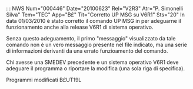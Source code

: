  :  : NWS Num="000446" Date="20100623" Rel="V2R3" Atr="P. Simonelli Silva" Tem="TEC" App="B£" Tit="Corretto UP MSG su V6R1" Sts="20"
In data 01/03/2010 è stato corretto il comando UP MSG in per adeguarne il funzionamento anche alla
release V6R1 di sistema operativo.

Senza questo adeguamento, il primo "messaggio" visualizzato da tale comando non è un vero messaggio presente nel file indicato, ma una serie di informazioni derivanti da una errato funzioamento del comando.

Chi avesse una SMEDEV precedente e un sistema operativo V6R1 deve adeguare il programma o riportare la modifica (una sola riga di specifica).

Programmi modificati
B£UT19L
